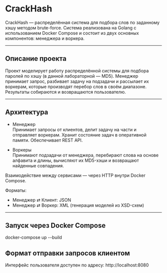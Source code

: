 #  CrackHash

CrackHash — распределённая система для подбора слов по заданному хэшу методом brute-force. Система реализована на Golang с использованием Docker Compose и состоит из двух основных компонентов: менеджера и воркера.

---

##  Описание проекта

Проект моделирует работу распределённой системы для подбора паролей по хэшу (в данной лабораторной — MD5). Менеджер принимает запрос, разбивает задачу на подзадачи и рассылает их воркерам, которые производят перебор слов в своём диапазоне. Результаты собираются и возвращаются пользователю.

---

##  Архитектура

- Менеджер  
  Принимает запросы от клиентов, делит задачу на части и отправляет воркерам. Хранит состояние задач в оперативной памяти. Обеспечивает REST API.

- Воркеры  
  Принимают подзадачи от менеджера, перебирают слова на основе алфавита и длины, вычисляют их MD5-хэши и возвращают найденные совпадения.

 Взаимодействие между сервисами — через HTTP внутри Docker Compose.

 Форматы:
- Менеджер ⇄ Клиент: JSON
- Менеджер ⇄ Воркер: XML (генерация моделей из XSD-схем)

---

##  Запуск через Docker Compose

docker-compose up --build
## Формат отправки запросов клиентом
Интерфейс пользователя доступен по адресу: http://localhost:8080

